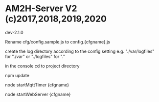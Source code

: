# AM2H-Server V2 (c)2017,2018,2019,2020
dev-2.1.0

Rename cfg/config.sample.js to config.{cfgname}.js

create the log directory according to the config setting e.g. "./var/logfiles" for "./var" or "./logfiles" for "."

in the console cd to project directory

npm update

node startMqttTimer {cfgname}

node startWebServer {cfgname}
